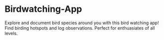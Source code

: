 # Birdwatching-App
Explore and document bird species around you with this bird watching app! Find birding hotspots and log observations. Perfect for enthuasiates of all levels.
